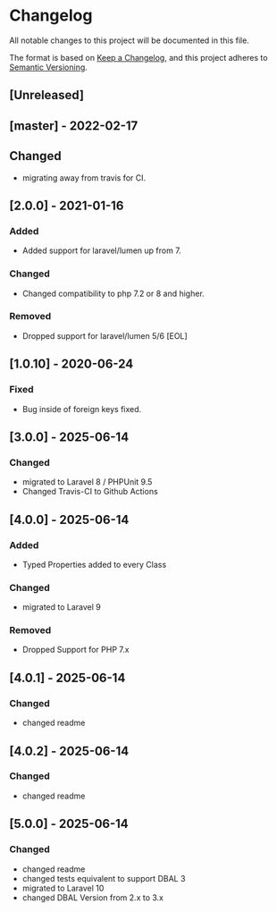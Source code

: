 # Changelog

All notable changes to this project will be documented in this file.

The format is based on [Keep a Changelog](https://keepachangelog.com/en/1.0.0/), and this project adheres
to [Semantic Versioning](https://semver.org/spec/v2.0.0.html).

## [Unreleased]
## [master] - 2022-02-17
## Changed
- migrating away from travis for CI. 

## [2.0.0] - 2021-01-16
### Added
- Added support for laravel/lumen up from 7.

### Changed
- Changed compatibility to php 7.2 or 8 and higher.

### Removed
- Dropped support for laravel/lumen 5/6 [EOL]

## [1.0.10] - 2020-06-24
### Fixed
- Bug inside of foreign keys fixed.

## [3.0.0] - 2025-06-14
### Changed
- migrated to Laravel 8 / PHPUnit 9.5
- Changed Travis-CI to Github Actions

## [4.0.0] - 2025-06-14
### Added
- Typed Properties added to every Class

### Changed
- migrated to Laravel 9

### Removed 
- Dropped Support for PHP 7.x

## [4.0.1] - 2025-06-14
### Changed
- changed readme

## [4.0.2] - 2025-06-14
### Changed
- changed readme

## [5.0.0] - 2025-06-14
### Changed
- changed readme
- changed tests equivalent to support DBAL 3
- migrated to Laravel 10
- changed DBAL Version from 2.x to 3.x